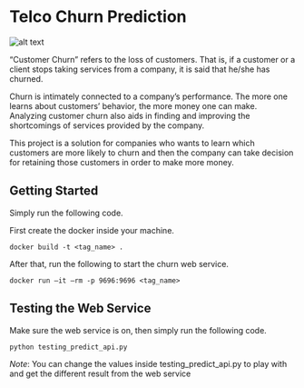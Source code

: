 # Telco Churn Prediction
![alt text](https://www.retently.com/wp-content/uploads/2015/11/leading-causes-of-churn-1.png)

“Customer Churn” refers to the loss of customers. That is, if a customer or a client stops taking services from a company, it is said that he/she has churned.

Churn is intimately connected to a company’s performance. The more one learns about customers’ behavior, the more money one can make. Analyzing customer churn also aids in finding and improving the shortcomings of services provided by the company.

This project is a solution for companies who wants to learn which customers are more likely to churn and then the company can take decision for retaining those customers in order to make more money.

## Getting Started
Simply run the following code.

First create the docker inside your machine.
```
docker build -t <tag_name> .
```

After that, run the following to start the churn web service.
```
docker run –it –rm -p 9696:9696 <tag_name>
```

## Testing the Web Service
Make sure the web service is on, then simply run the following code.
```
python testing_predict_api.py
```

*Note*: You can change the values inside testing_predict_api.py to play with and get the different result from the web service
